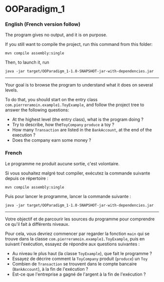 # OOParadigm_1
### English (French version follow)

The program gives no output, and it is on purpose.

If you still want to compile the project, run this command from this folder: 

```mvn compile assembly:single```


Then, to launch it, run 

```java -jar target/OOParadigm_1-1.0-SNAPSHOT-jar-with-dependencies.jar```

---
Your goal is to browse the program to understand what it does on several levels.

To do that, you should start on the entry class ```com.pierreramoin.example1.ToyExample```,
and follow the project tree to answer the following questions:
- At the highest level (the entry class), what is the program doing ?
- Try to describe, how the```ToyCompany``` ```produce``` a toy ?
- How many ```Transaction``` are listed in the ```BankAccount```, at the end of the execution ?
- Does the company earn some money ?

### French

Le programme ne produit aucune sortie, c'est volontaire.

Si vous souhaitez malgré tout compiler, exécutez la commande suivante depuis ce répertoire :

```mvn compile assembly:single```


Puis pour lancer le programme, lancer la commande suivante :

```java -jar target/OOParadigm_1-1.0-SNAPSHOT-jar-with-dependencies.jar```

---

Votre objectif et de parcourir les sources du programme pour comprendre ce qu'il fait à différents niveaux.


Pour cela, vous devriez commencer par regarder la fonction ```main``` qui se trouve dans la classe 
```com.pierreramoin.example1.ToyExample```, puis en suivant l'exécution, essayez de répondre aux questions suivantes :

- Au niveau le plus haut (la classe ```ToyExample```), que fait le programme ?
- Essayez de décrire comment la ```ToyCompany``` produit (```produce```) un ```Toy```
- Combien de ```Transaction``` se trouvent dans le compte bancaire (```BankAccount```), à la fin de l'exécution ?
- Est-ce que l'entreprise a gagné de l'argent à la fin de l'exécution ?
